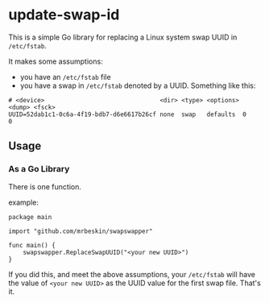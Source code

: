 # update-swap-id

This is a simple Go library for replacing a Linux system swap UUID in `/etc/fstab`. 

It makes some assumptions:
- you have an `/etc/fstab` file
- you have a swap in `/etc/fstab` denoted by a UUID. Something like this:
```
# <device>                                <dir> <type> <options> <dump> <fsck> 
UUID=52dab1c1-0c6a-4f19-bdb7-d6e6617b26cf none  swap   defaults  0      0 
```


## Usage 

### As a Go Library

There is one function. 

example: 

```
package main

import "github.com/mrbeskin/swapswapper"

func main() {
	swapswapper.ReplaceSwapUUID("<your new UUID>")
}
```

If you did this, and meet the above assumptions, your `/etc/fstab` will have the value of `<your new UUID>` as the UUID value for the first swap file. That's it.  
